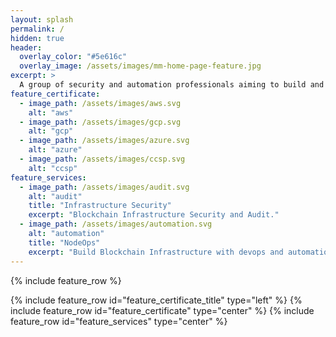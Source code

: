 ```yaml
---
layout: splash
permalink: /
hidden: true
header:
  overlay_color: "#5e616c"
  overlay_image: /assets/images/mm-home-page-feature.jpg
excerpt: >
  A group of security and automation professionals aiming to build and safeguard Blockchain infrastructure.<br />
feature_certificate:
  - image_path: /assets/images/aws.svg
    alt: "aws"
  - image_path: /assets/images/gcp.svg
    alt: "gcp"
  - image_path: /assets/images/azure.svg
    alt: "azure"
  - image_path: /assets/images/ccsp.svg
    alt: "ccsp"
feature_services:
  - image_path: /assets/images/audit.svg
    alt: "audit"
    title: "Infrastructure Security"
    excerpt: "Blockchain Infrastructure Security and Audit."
  - image_path: /assets/images/automation.svg
    alt: "automation"
    title: "NodeOps"
    excerpt: "Build Blockchain Infrastructure with devops and automation."
---
```

{% include feature_row %}

{% include feature_row id="feature_certificate_title" type="left" %}
{% include feature_row id="feature_certificate" type="center" %}
{% include feature_row id="feature_services" type="center" %}
